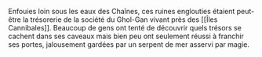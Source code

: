 Enfouies loin sous les eaux des Chaînes, ces ruines englouties étaient peut-être la trésorerie de la société du Ghol-Gan vivant près des [[Îles Cannibales]]. Beaucoup de gens ont tenté de découvrir quels trésors se cachent dans ses caveaux mais bien peu ont seulement réussi à franchir ses portes, jalousement gardées par un serpent de mer asservi par magie.